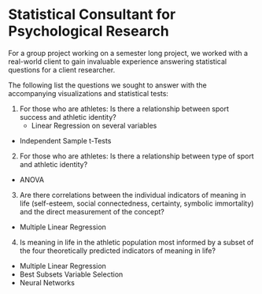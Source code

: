 # Statistical Consultant for Psychological Research
For a group project working on a semester long project, we worked with a real-world client to gain invaluable experience answering statistical questions for a client researcher.

The following list the questions we sought to answer with the accompanying visualizations and statistical tests:
1. For those who are athletes: Is there a relationship between sport success and athletic identity?
    - Linear Regression on several variables
  - Independent Sample t-Tests
2. For those who are athletes: Is there a relationship between type of sport and athletic identity?
  - ANOVA
3. Are there correlations between the individual indicators of meaning in life (self-esteem, social connectedness, certainty, symbolic immortality) and the direct measurement of the concept?
  - Multiple Linear Regression
4. Is meaning in life in the athletic population most informed by a subset of the four theoretically predicted indicators of meaning in life?
  - Multiple Linear Regression
  - Best Subsets Variable Selection
  - Neural Networks
